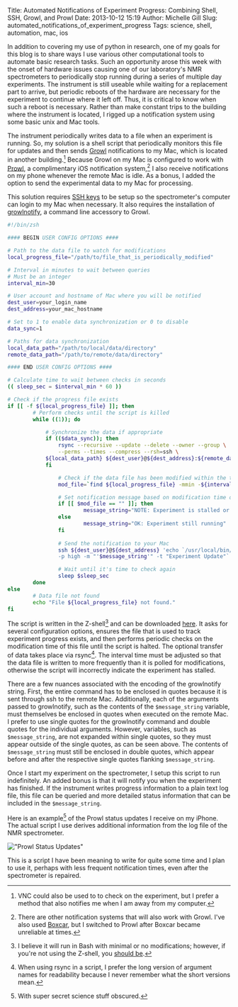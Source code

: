 Title: Automated Notifications of Experiment Progress: Combining Shell, SSH, Growl, and Prowl
Date: 2013-10-12 15:19
Author: Michelle Gill
Slug: automated_notifications_of_experiment_progress
Tags: science, shell, automation, mac, ios

In addition to covering my use of python in research, one of my goals for this blog is to share ways I use various other computational tools to automate basic research tasks. Such an opportunity arose this week with the onset of hardware issues causing one of our laboratory's NMR spectrometers to periodically stop running during a series of multiple day experiments. The instrument is still useable while waiting for a replacement part to arrive, but periodic reboots of the hardware are necessary for the experiment to continue where it left off. Thus, it is critical to know when such a reboot is necessary. Rather than make constant trips to the building where the instrument is located, I rigged up a notification system using some basic unix and Mac tools. 

The instrument periodically writes data to a file when an experiment is running. So, my solution is a shell script that periodically monitors this file for updates and then sends [Growl](http://growl.info/) notifications to my Mac, which is located in another building.[^vnc] Because Growl on my Mac is configured to work with [Prowl](http://www.prowlapp.com/), a complimentary iOS notification system,[^boxcar] I also receive notifications on my phone whenever the remote Mac is idle. As a bonus, I added the option to send the experimental data to my Mac for processing.

This solution requires [SSH keys](http://sshkeychain.sourceforge.net/mirrors/SSH-with-Keys-HOWTO/SSH-with-Keys-HOWTO-4.html) to be setup so the spectrometer's computer can login to my Mac when necessary. It also requires the installation of [growlnotify](http://growl.info/downloads#growlnotify), a command line accessory to Growl.


```bash
#!/bin/zsh

#### BEGIN USER CONFIG OPTIONS ####

# Path to the data file to watch for modifications
local_progress_file="/path/to/file_that_is_periodically_modified"

# Interval in minutes to wait between queries
# Must be an integer
interval_min=30

# User account and hostname of Mac where you will be notified
dest_user=your_login_name
dest_address=your_mac_hostname

# Set to 1 to enable data synchronization or 0 to disable
data_sync=1

# Paths for data synchronization
local_data_path="/path/to/local/data/directory"
remote_data_path="/path/to/remote/data/directory"

#### END USER CONFIG OPTIONS ####

# Calculate time to wait between checks in seconds
(( sleep_sec = $interval_min * 60 ))

# Check if the progress file exists
if [[ -f ${local_progress_file} ]]; then
        # Perform checks until the script is killed
        while ((1)); do

          	# Synchronize the data if appropriate
        	if (($data_sync)); then
        		rsync --recursive --update --delete --owner --group \
        		--perms --times --compress --rsh=ssh \
			${local_data_path} ${dest_user}@${dest_address}:${remote_data_path}
        	fi

                # Check if the data file has been modified within the time period
                mod_file=`find ${local_progress_file} -mmin -${interval_min}`

                # Set notification message based on modification time of data file
                if [[ $mod_file == "" ]]; then
                        message_string="NOTE: Experiment is stalled or complete"
                else
                        message_string="OK: Experiment still running"
                fi
                
                # Send the notification to your Mac
                ssh ${dest_user}@${dest_address} 'echo `/usr/local/bin/growlnotify \
                -p high -m "'$message_string'" -t "Experiment Update"`'

                # Wait until it's time to check again
                sleep $sleep_sec
        done
else
        # Data file not found
        echo "File ${local_progress_file} not found."
fi
```


The script is written in the Z-shell[^zsh] and can be downloaded [here](https://gist.github.com/mlgill/6951180). It asks for several configuration options, ensures the file that is used to track experiment progress exists, and then performs periodic checks on the modification time of this file until the script is halted. The optional transfer of data takes place via rsync[^rsync]. The interval time must be adjusted so that the data file is written to more frequently than it is polled for modifications, otherwise the script will incorrectly indicate the experiment has stalled.

There are a few nuances associated with the encoding of the growlnotify string. First, the entire command has to be enclosed in quotes because it is sent through ssh to the remote Mac. Additionally, each of the arguments passed to growlnotify, such as the contents of the `$message_string` variable, must themselves be enclosed in quotes when executed on the remote Mac. I prefer to use single quotes for the growlnotify command and double quotes for the individual arguments. However, variables, such as `$message_string`, are not expanded within single quotes, so they must appear outside of the single quotes, as can be seen above. The contents of `$message_string` must still be enclosed in double quotes, which appear before and after the respective single quotes flanking `$message_string`.

Once I start my experiment on the spectrometer, I setup this script to run indefinitely. An added bonus is that it will notify you when the experiment has finished. If the instrument writes progress information to a plain text log file, this file can be queried and more detailed status information that can be included in the `$message_string`.

Here is an example[^secret] of the Prowl status updates I receive on my iPhone. The actual script I use derives additional information from the log file of the NMR spectrometer.

!["Prowl Status Updates"][image1]

This is a script I have been meaning to write for quite some time and I plan to use it, perhaps with less frequent notification times, even after the spectrometer is repaired.

[image1]: {static}/images/2013-10-12_automated_notifications_of_experiment_progress_1.jpg "Prowl Status Updates"

[^vnc]: VNC could also be used to to check on the experiment, but I prefer a method that also notifies me when I am away from my computer.

[^boxcar]: There are other notification systems that will also work with Growl. I've also used [Boxcar](http://boxcar.io/download_mac), but I switched to Prowl after Boxcar became unreliable at times.

[^zsh]: I believe it will run in Bash with minimal or no modifications; however, if you're not using the Z-shell, you [should be](http://scottlab.ucsc.edu/~wgscott/xtal/wiki/index.php/ZSH_on_OS_X).

[^rsync]: When using rsync in a script, I prefer the long version of argument names for readability because I never remember what the short versions mean.

[^secret]: With super secret science stuff obscured.